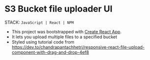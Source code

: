 # S3 Bucket file uploader UI

STACK: `JavaScript | React | NPM`

- This project was bootstrapped with [Create React App](https://github.com/facebook/create-react-app).
- It lets you upload multiple files to a specified bucket
- Styled using tutorial code from https://dev.to/chandrapantachhetri/responsive-react-file-upload-component-with-drag-and-drop-4ef8


